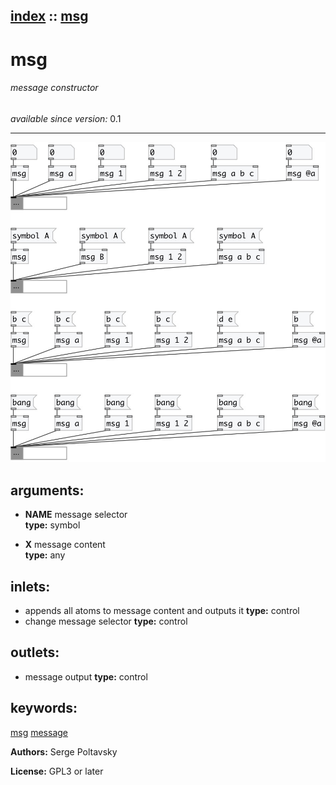 [index](index.html) :: [msg](category_msg.html)
---

# msg

###### message constructor

*available since version:* 0.1

---




[![example](../examples/img/msg.jpg)](../examples/pd/msg.pd)



## arguments:

* **NAME**
message selector<br>
__type:__ symbol<br>

* **X**
message content<br>
__type:__ any<br>







## inlets:

* appends all atoms to message content and outputs it 
__type:__ control<br>
* change message selector 
__type:__ control<br>



## outlets:

* message output
__type:__ control<br>



## keywords:

[msg](keywords/msg.html)
[message](keywords/message.html)






**Authors:** Serge Poltavsky




**License:** GPL3 or later





